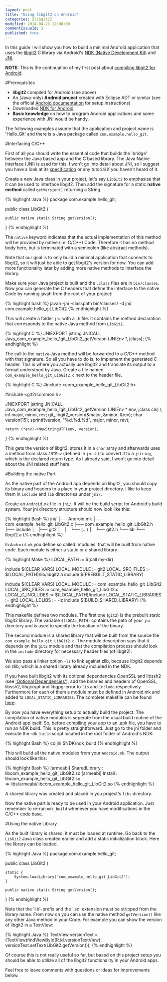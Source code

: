 ```yaml
---
layout: post
title: "Using libgit2 on Android"
categories: [libgit2]
modified: 2014-04-23 12:00:00
commentIssueId: 3
published: true 
---
```


In this guide I will show you how to build a minimal Android application that uses the [libgit2]() C library
via Android's [NDK (Native Development Kit)](https://developer.android.com/tools/sdk/ndk/index.html)
and [JNI](http://developer.android.com/training/articles/perf-jni.html).

**NOTE:** This is the continuation of my first post about
[compiling libgit2 for Android](http://worblehat.github.io/Compiling_libgit2_for_Android/).

#Prerequisites

- **libgit2** compiled for Android (see above)
- An (Java-only) **Android project** created with Eclipse ADT or similar (see the official
    [Android documentation](http://developer.android.com/training/basics/firstapp/creating-project.html)
    for setup instructions) 
- Downloaded [NDK for Android](http://developer.android.com/tools/sdk/ndk/index.html#GetStarted)
- **Basic knowledge** on how to program Android applications and some experience with JNI would be handy.

The following examples assume that the application and project name is 'Hello_Git' and there is a Java
package called `com.example.hello_git`.

#Interfacing C/C++

First of all you should write the essential code that builds the 'bridge' between the Java based app
and the C based library. The Java Native Interface (JNI) is used for this. I won't go into detail about
JNI, so I suggest you have a look at its
[specification](http://docs.oracle.com/javase/7/docs/technotes/guides/jni/spec/jniTOC.html) or any tutorial
if you haven't heard of it.

Create a new Java class in your project, let's say `LibGit2` to emphasize that it can be used to interface
libgit2. Then add the signature for a static **native method** called `getVersion()` returning a String.

{% highlight Java %}
package com.example.hello_git;

public class LibGit2 {

    public native static String getVersion();

}
{% endhighlight %}

The `native` keyword indicates that the actual implementation of this method will be provided by
native (i.e. C/C++) Code. Therefore it has no method body here, but is terminated with a semicolon (like
abstract methods).

Note that our goal is to only build a minimal application that connects to libgit2, so it will just be able
to get libgit2's version for now. You can add more functionality later by adding 
more native methods to interface the library. 

Make sure your Java project is built and the `.class` files are in `bin/classes`.
Now you can generate the C headers that define the interface to the native Code by 
running javah from the root of your project:

{% highlight bash %}
javah -jni -classpath bin/classes/ -d jni/ com.example.hello_git.LibGit2
{% endhighlight %}

This will create a folder `jni` with a `.h` file. It contains the method declaration
that corresponds to the native Java method from `LibGit2`. 

{% highlight C %}
JNIEXPORT jstring JNICALL Java_com_example_hello_1git_LibGit2_getVersion
  (JNIEnv *, jclass);
{% endhighlight %}

The call to the `native` Java method will be forwarded to a C/C++ method with that signature.
So all you have to do is, to implement the generated C header. This is where you actually use libgit2
and translate its output to a format understood by Java. 
Create a file named `com_example_hello_git_LibGit2.c` next to the header file.

{% highlight C %}
#include <com_example_hello_git_LibGit2.h>

#include <git2/common.h>

JNIEXPORT jstring JNICALL Java_com_example_hello_1git_LibGit2_getVersion
  (JNIEnv * env, jclass cls)
{
    int major, minor, rev;
    git_libgit2_version(&major, &minor, &rev);
    char version[15];
    sprintf(version, "%d.%d.%d", major, minor, rev);

    return (*env)->NewStringUTF(env, version);
}
{% endhighlight %}

This gets the version of libgit2, stores it in a `char` array and afterwards uses a method from class `JNIEnv`
(defined in `jni.h`) to convert it to a `jstring`, which is the declared return type.
As I already said, I won't go into detail about the JNI related stuff here.


#Building the native Part

As the native part of the Android app depends on libgit2, you should copy its binary and headers to a place
in your project directory. I like to keep them in `include` and `lib` directories
under `jni/`. 

Create an `Android.mk` file in `jni/`. It will be the build script for Android's
build system. Your jni directory structure should now look like this:

{% highlight Bash %}
jni/
├── Android.mk
├── com_example_hello_git_LibGit2.c
├── com_example_hello_git_LibGit2.h
├── include
│   ├── git2
│   │   └── (...)
│   └── git2.h
└── lib
    └── libgit2.a
{% endhighlight %}

In `Android.mk` you define so called 'modules' that will be built from native code. Each module is
either a static or a shared library.

{% highlight Make %}
LOCAL_PATH := $(call my-dir)

include $(CLEAR_VARS)
LOCAL_MODULE := git2
LOCAL_SRC_FILES := $(LOCAL_PATH)/lib/libgit2.a
include $(PREBUILT_STATIC_LIBRARY)

include $(CLEAR_VARS)
LOCAL_MODULE := com_example_hello_git_LibGit2
LOCAL_SRC_FILES := com_example_hello_git_LibGit2.c
LOCAL_C_INCLUDES := $(LOCAL_PATH)/include
LOCAL_STATIC_LIBRARIES := git2
LOCAL_LDLIBS := -lz
include $(BUILD_SHARED_LIBRARY)
{% endhighlight %}

This makefile defines two modules. The first one (`git2`) is the prebuilt static libgit2 library.
The variable `$(LOCAL_PATH)` contains the path of your `jni` directory and is used to specify the location
of the binary.

The second module is a shared library that will be built from the source file
`com_example_hello_git_LibGit2.c`. The module description says that it depends on the `git2` module and that
the compilation process should look in the `include` directory for necessary header files (of libgit2).

We also pass a linker option `-lz` to link against zlib, because libgit2 depends on zlib, which is
a shared library already included in the NDK.

If you have built libgit2 with its optional dependencies OpenSSL and libssh2
(see ['Optional Dependencies'](http://localhost:4000/Compiling_libgit2_for_Android/#Optional_Dependencies)),
add the binaries and headers of OpenSSL, libssh2, libgcrypt and libgpg-error to `lib` and `include`
respectively. Furthermore for each of them a module must be defined in Android.mk and added to `LOCAL_STATIC_LIBRARIES`. The complete makefile can be found [here](https://gist.github.com/worblehat/11056229).

By now you have everything setup to actually build the project. The compilation of
native modules is seperate from the usual build routine of the Android app itself.
So, before compiling your app to an .apk file, you have to run an NDK build.
This is pretty straightforward. Just go to the jni folder and execute the `ndk_build`
script located in the root folder of Android's NDK:

{% highlight Bash %}
cd jni
$NDK/ndk_build
{% endhighlight %}

This will build all the native modules from your `Android.mk`. The output should look
like this:

{% highlight Bash %}
[armeabi] SharedLibrary  : libcom_example_hello_git_LibGit2.so
[armeabi] Install        : libcom_example_hello_git_LibGit2.so \
    => libs/armeabi/libcom_example_hello_git_LibGit2.so
{% endhighlight %}

A shared library was created and placed in you project's `libs` directory.

Now the native part is ready to be used in your Android application. Just remember to
re-run `ndk_build` whenever you have modifications in the C/C++ code base.

#Using the native Library

As the built library is shared, it must be loaded at runtime. Go back to the `LibGit2` 
Java class created earlier and add a static initialization block. Here the library 
can be loaded.

{% highlight Java %}
package com.example.hello_git;

public class LibGit2 {

    static {
        System.loadLibrary("com_example_hello_git_LibGit2");
    }

    public native static String getVersion();

}
{% endhighlight %}

Note that the 'lib'-prefix and the '.so' extension must be stripped from the library
name. From now on you can use the native method `getVersion()` like any other Java
method in your Code. For example you can show the version of libgit2 in a TextView:

{% highlight Java %}
TextView versionText = (TextView)findViewById(R.id.versionTextView);
versionText.setText(LibGit2.getVersion());
{% endhighlight %}

Of course this is not really useful so far, but based on this project setup you
should be able to utilize all of the libgit2 functionality in your Android apps.

Feel free to leave comments with questions or ideas for improvements below.
